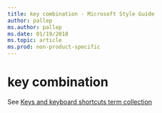 ```yaml
---
title: key combination - Microsoft Style Guide
author: pallep
ms.author: pallep
ms.date: 01/19/2018
ms.topic: article
ms.prod: non-product-specific
---
```


# key combination

See [Keys and keyboard shortcuts term collection](/style-guide/a-z-word-list-term-collections/term-collections/keys-keyboard-shortcuts)
